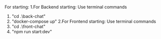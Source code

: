 For starting:
1.For Backend starting: Use terminal commands
  1) "cd .\back-chat\"
  2) "docker-compose up"
2.For Frontend starting: Use terminal commands
  1) "cd .\front-chat\"
  2) "npm run start:dev"
